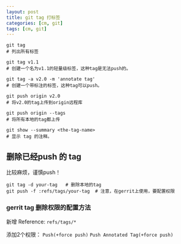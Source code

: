 ```yaml
---
layout: post
title: git tag 打标签
categories: [cm, git]
tags: [cm, git]
---
```


~~~ shell
git tag
# 列出所有标签

git tag v1.1
# 创建一个名为v1.1的轻量级标签，这种tag是无法push的。

git tag -a v2.0 -m 'annotate tag'
# 创建一个带标注的标签，这种tag可以push。

git push origin v2.0
# 将v2.0的tag上传到origin远程库

git push origin --tags
# 将所有本地的tag都上传

git show --summary <the-tag-name>
# 显示 tag 的注释。
~~~


## 删除已经push 的 tag 

比较麻烦，谨慎push！

~~~ shell
git tag -d your-tag   # 删除本地的tag
git push -f :refs/tags/your-tag  # 注意，在gerrit上使用，要配置权限
~~~

### gerrit tag 删除权限的配置方法

新增 Reference:    `refs/tags/*`

添加2个权限： `Push(+force push)`      `Push Annotated Tag(+force push)`



